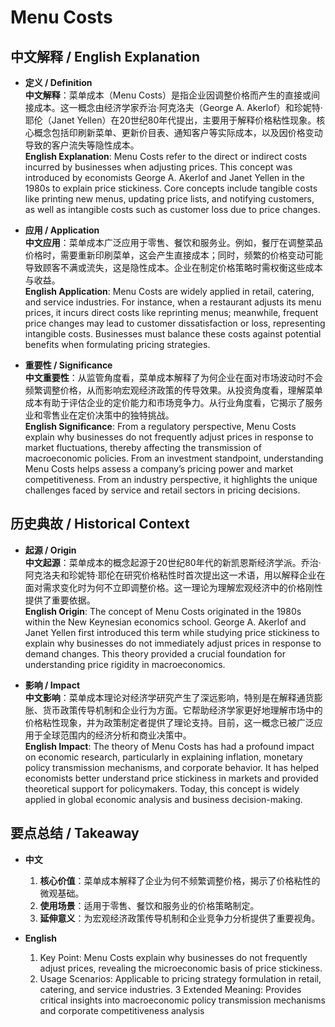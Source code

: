 # Menu Costs

## 中文解释 / English Explanation

* **定义 / Definition**  
  **中文解释**：菜单成本（Menu Costs）是指企业因调整价格而产生的直接或间接成本。这一概念由经济学家乔治·阿克洛夫（George A. Akerlof）和珍妮特·耶伦（Janet Yellen）在20世纪80年代提出，主要用于解释价格粘性现象。核心概念包括印刷新菜单、更新价目表、通知客户等实际成本，以及因价格变动导致的客户流失等隐性成本。  
  **English Explanation**: Menu Costs refer to the direct or indirect costs incurred by businesses when adjusting prices. This concept was introduced by economists George A. Akerlof and Janet Yellen in the 1980s to explain price stickiness. Core concepts include tangible costs like printing new menus, updating price lists, and notifying customers, as well as intangible costs such as customer loss due to price changes.

* **应用 / Application**  
  **中文应用**：菜单成本广泛应用于零售、餐饮和服务业。例如，餐厅在调整菜品价格时，需要重新印刷菜单，这会产生直接成本；同时，频繁的价格变动可能导致顾客不满或流失，这是隐性成本。企业在制定价格策略时需权衡这些成本与收益。  
  **English Application**: Menu Costs are widely applied in retail, catering, and service industries. For instance, when a restaurant adjusts its menu prices, it incurs direct costs like reprinting menus; meanwhile, frequent price changes may lead to customer dissatisfaction or loss, representing intangible costs. Businesses must balance these costs against potential benefits when formulating pricing strategies.

* **重要性 / Significance**  
  **中文重要性**：从监管角度看，菜单成本解释了为何企业在面对市场波动时不会频繁调整价格，从而影响宏观经济政策的传导效果。从投资角度看，理解菜单成本有助于评估企业的定价能力和市场竞争力。从行业角度看，它揭示了服务业和零售业在定价决策中的独特挑战。  
  **English Significance**: From a regulatory perspective, Menu Costs explain why businesses do not frequently adjust prices in response to market fluctuations, thereby affecting the transmission of macroeconomic policies. From an investment standpoint, understanding Menu Costs helps assess a company’s pricing power and market competitiveness. From an industry perspective, it highlights the unique challenges faced by service and retail sectors in pricing decisions.

## 历史典故 / Historical Context

* **起源 / Origin**  
  **中文起源**：菜单成本的概念起源于20世纪80年代的新凯恩斯经济学派。乔治·阿克洛夫和珍妮特·耶伦在研究价格粘性时首次提出这一术语，用以解释企业在面对需求变化时为何不立即调整价格。这一理论为理解宏观经济中的价格刚性提供了重要依据。  
  **English Origin**: The concept of Menu Costs originated in the 1980s within the New Keynesian economics school. George A. Akerlof and Janet Yellen first introduced this term while studying price stickiness to explain why businesses do not immediately adjust prices in response to demand changes. This theory provided a crucial foundation for understanding price rigidity in macroeconomics.

* **影响 / Impact**  
  **中文影响**：菜单成本理论对经济学研究产生了深远影响，特别是在解释通货膨胀、货币政策传导机制和企业行为方面。它帮助经济学家更好地理解市场中的价格粘性现象，并为政策制定者提供了理论支持。目前，这一概念已被广泛应用于全球范围内的经济分析和商业决策中。  
  **English Impact**: The theory of Menu Costs has had a profound impact on economic research, particularly in explaining inflation, monetary policy transmission mechanisms, and corporate behavior. It has helped economists better understand price stickiness in markets and provided theoretical support for policymakers. Today, this concept is widely applied in global economic analysis and business decision-making.

## 要点总结 / Takeaway

* **中文**  
  1. **核心价值**：菜单成本解释了企业为何不频繁调整价格，揭示了价格粘性的微观基础。
  2. **使用场景**：适用于零售、餐饮和服务业的价格策略制定。
  3. **延伸意义**：为宏观经济政策传导机制和企业竞争力分析提供了重要视角。

* **English**  
  1. Key Point: Menu Costs explain why businesses do not frequently adjust prices, revealing the microeconomic basis of price stickiness.
  2. Usage Scenarios: Applicable to pricing strategy formulation in retail, catering, and service industries.
  3 Extended Meaning: Provides critical insights into macroeconomic policy transmission mechanisms and corporate competitiveness analysis